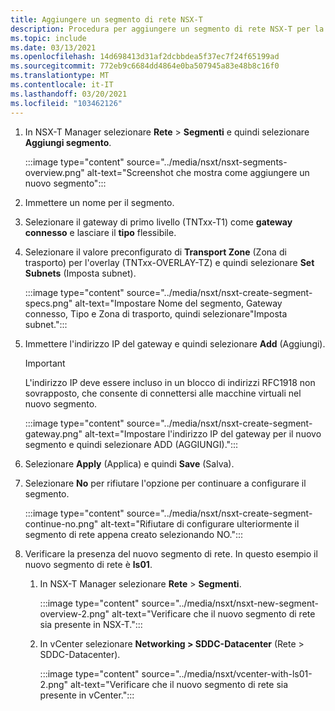 ```yaml
---
title: Aggiungere un segmento di rete NSX-T
description: Procedura per aggiungere un segmento di rete NSX-T per la soluzione Azure VMware.
ms.topic: include
ms.date: 03/13/2021
ms.openlocfilehash: 14d698413d31af2dcbbdea5f37ec7f24f65199ad
ms.sourcegitcommit: 772eb9c6684dd4864e0ba507945a83e48b8c16f0
ms.translationtype: MT
ms.contentlocale: it-IT
ms.lasthandoff: 03/20/2021
ms.locfileid: "103462126"
---
```

<!-- Used in manage-dhcp.md and tutorial-nsx-t-network-segment.md -->

1. In NSX-T Manager selezionare **Rete** > **Segmenti** e quindi selezionare **Aggiungi segmento**. 

   :::image type="content" source="../media/nsxt/nsxt-segments-overview.png" alt-text="Screenshot che mostra come aggiungere un nuovo segmento":::

1. Immettere un nome per il segmento.

1. Selezionare il gateway di primo livello (TNTxx-T1) come **gateway connesso** e lasciare il **tipo** flessibile.

1. Selezionare il valore preconfigurato di **Transport Zone** (Zona di trasporto) per l'overlay (TNTxx-OVERLAY-TZ) e quindi selezionare **Set Subnets** (Imposta subnet). 

   :::image type="content" source="../media/nsxt/nsxt-create-segment-specs.png" alt-text="Impostare Nome del segmento, Gateway connesso, Tipo e Zona di trasporto, quindi selezionare&quot;Imposta subnet.":::

1. Immettere l'indirizzo IP del gateway e quindi selezionare **Add** (Aggiungi). 

   >[!IMPORTANT]
   >L'indirizzo IP deve essere incluso in un blocco di indirizzi RFC1918 non sovrapposto, che consente di connettersi alle macchine virtuali nel nuovo segmento.

   :::image type="content" source="../media/nsxt/nsxt-create-segment-gateway.png" alt-text="Impostare l'indirizzo IP del gateway per il nuovo segmento e quindi selezionare ADD (AGGIUNGI).":::

1. Selezionare **Apply** (Applica) e quindi **Save** (Salva).

1. Selezionare **No** per rifiutare l'opzione per continuare a configurare il segmento. 

   :::image type="content" source="../media/nsxt/nsxt-create-segment-continue-no.png" alt-text="Rifiutare di configurare ulteriormente il segmento di rete appena creato selezionando NO.":::

1. Verificare la presenza del nuovo segmento di rete. In questo esempio il nuovo segmento di rete è **ls01**.

   1. In NSX-T Manager selezionare **Rete** > **Segmenti**. 

      :::image type="content" source="../media/nsxt/nsxt-new-segment-overview-2.png" alt-text="Verificare che il nuovo segmento di rete sia presente in NSX-T.":::

   1. In vCenter selezionare **Networking > SDDC-Datacenter** (Rete > SDDC-Datacenter).

      :::image type="content" source="../media/nsxt/vcenter-with-ls01-2.png" alt-text="Verificare che il nuovo segmento di rete sia presente in vCenter.":::